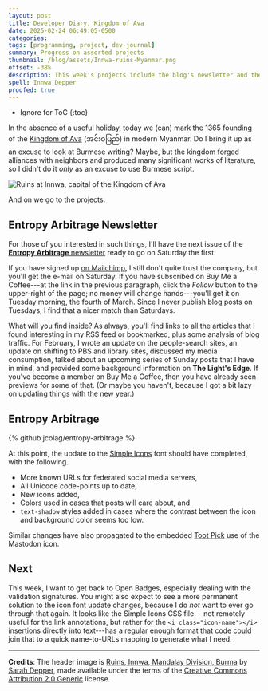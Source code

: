 ```yaml
---
layout: post
title: Developer Diary, Kingdom of Ava
date: 2025-02-24 06:49:05-0500
categories:
tags: [programming, project, dev-journal]
summary: Progress on assorted projects
thumbnail: /blog/assets/Innwa-ruins-Myanmar.png
offset: -38%
description: This week's projects include the blog's newsletter and the blog's code.
spell: Innwa Depper
proofed: true
---
```


* Ignore for ToC
{:toc}

In the absence of a useful holiday, today we (can) mark the 1365 founding of the [Kingdom of Ava](https://en.wikipedia.org/wiki/Kingdom_of_Ava) (အင်းဝပြည်) in modern Myanmar.  Do I bring it up as an excuse to look at Burmese writing?  Maybe, but the kingdom forged alliances with neighbors and produced many significant works of literature, so I didn't do it *only* as an excuse to use Burmese script.

![Ruins at Innwa, capital of the Kingdom of Ava](/blog/assets/Innwa-ruins-Myanmar.png "I'd move in...")

And on we go to the projects.

## Entropy Arbitrage Newsletter

For those of you interested in such things, I'll have the next issue of the [**Entropy Arbitrage** newsletter](https://www.buymeacoffee.com/jcolag) ready to go on Saturday the first.

If you have signed up [on Mailchimp](https://entropy-arbitrage.mailchimpsites.com/), I still don't quite trust the company, but you'll get the e-mail on Saturday.  If you have subscribed on Buy Me a Coffee---at the link in the previous paragraph, click the *Follow* button to the upper-right of the page; no money will change hands---you'll get it on Tuesday morning, the fourth of March.  Since I never publish blog posts on Tuesdays, I find that a nicer match than Saturdays.

What will you find inside?  As always, you'll find links to all the articles that I found interesting in my RSS feed or bookmarked, plus some analysis of blog traffic.  For February, I wrote an update on the people-search sites, an update on shifting to PBS and library sites, discussed my media consumption, talked about an upcoming series of Sunday posts that I have in mind, and provided some background information on **The Light's Edge**.  If you've become a member on Buy Me a Coffee, then you have already seen previews for some of that.  (Or maybe you haven't, because I got a bit lazy on updating things with the new year.)

## Entropy Arbitrage

{% github jcolag/entropy-arbitrage %}

At this point, the update to the [Simple Icons](https://simpleicons.org/) font should have completed, with the following.

- More known URLs for federated social media servers,
- All Unicode code-points up to date,
- New icons added,
- Colors used in cases that posts will care about, and
- `text-shadow` styles added in cases where the contrast between the icon and background color seems too low.

Similar changes have also propagated to the embedded [Toot Pick](https://tootpick.org/) use of the Mastodon icon.

## Next

This week, I want to get back to Open Badges, especially dealing with the validation signatures.  You might also expect to see a more permanent solution to the icon font update changes, because I do *not* want to ever go through that again.  It looks like the Simple Icons CSS file---not remotely useful for the link annotations, but rather for the `<i class="icon-name"></i>` insertions directly into text---has a regular enough format that code could join that to a quick name-to-URLs mapping to generate what I need.

* * *

**Credits**:  The header image is [Ruins, Innwa, Mandalay Division, Burma](https://www.flickr.com/photos/sarahdepper/3873551357/) by [Sarah Depper](https://www.flickr.com/photos/86657422@N00), made available under the terms of the [Creative Commons Attribution 2.0 Generic](https://creativecommons.org/licenses/by/2.0/) license.

